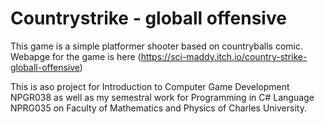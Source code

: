 # Countrystrike - globall offensive

This game is a simple platformer shooter based on countryballs comic. Webapge for the game is here (https://sci-maddy.itch.io/country-strike-globall-offensive)

This is aso project for Introduction to Computer Game Development NPGR038 as well as my semestral work for Programming in C# Language NPRG035  on Faculty of Mathematics and Physics of Charles University. 
